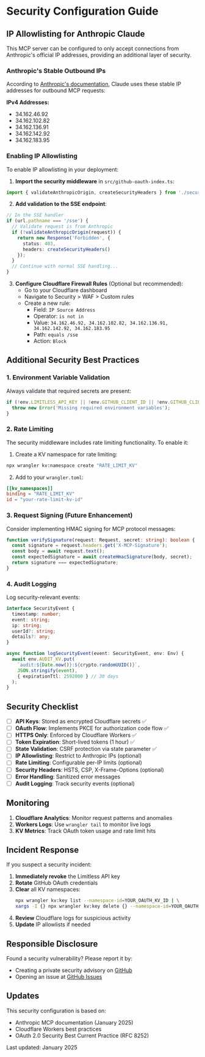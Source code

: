 # Security Configuration Guide

## IP Allowlisting for Anthropic Claude

This MCP server can be configured to only accept connections from Anthropic's official IP addresses, providing an additional layer of security.

### Anthropic's Stable Outbound IPs

According to [Anthropic's documentation](https://docs.anthropic.com/en/docs/claude-code), Claude uses these stable IP addresses for outbound MCP requests:

**IPv4 Addresses:**
- 34.162.46.92
- 34.162.102.82
- 34.162.136.91
- 34.162.142.92
- 34.162.183.95

### Enabling IP Allowlisting

To enable IP allowlisting in your deployment:

1. **Import the security middleware** in `src/github-oauth-index.ts`:
```typescript
import { validateAnthropicOrigin, createSecurityHeaders } from './security-middleware';
```

2. **Add validation to the SSE endpoint**:
```typescript
// In the SSE handler
if (url.pathname === '/sse') {
  // Validate request is from Anthropic
  if (!validateAnthropicOrigin(request)) {
    return new Response('Forbidden', { 
      status: 403,
      headers: createSecurityHeaders()
    });
  }
  // Continue with normal SSE handling...
}
```

3. **Configure Cloudflare Firewall Rules** (Optional but recommended):
   - Go to your Cloudflare dashboard
   - Navigate to Security > WAF > Custom rules
   - Create a new rule:
     - Field: `IP Source Address`
     - Operator: `is not in`
     - Value: `34.162.46.92, 34.162.102.82, 34.162.136.91, 34.162.142.92, 34.162.183.95`
     - Path: `equals /sse`
     - Action: `Block`

## Additional Security Best Practices

### 1. Environment Variable Validation

Always validate that required secrets are present:
```typescript
if (!env.LIMITLESS_API_KEY || !env.GITHUB_CLIENT_ID || !env.GITHUB_CLIENT_SECRET) {
  throw new Error('Missing required environment variables');
}
```

### 2. Rate Limiting

The security middleware includes rate limiting functionality. To enable it:

1. Create a KV namespace for rate limiting:
```bash
npx wrangler kv:namespace create "RATE_LIMIT_KV"
```

2. Add to your `wrangler.toml`:
```toml
[[kv_namespaces]]
binding = "RATE_LIMIT_KV"
id = "your-rate-limit-kv-id"
```

### 3. Request Signing (Future Enhancement)

Consider implementing HMAC signing for MCP protocol messages:
```typescript
function verifySignature(request: Request, secret: string): boolean {
  const signature = request.headers.get('X-MCP-Signature');
  const body = await request.text();
  const expectedSignature = await createHmacSignature(body, secret);
  return signature === expectedSignature;
}
```

### 4. Audit Logging

Log security-relevant events:
```typescript
interface SecurityEvent {
  timestamp: number;
  event: string;
  ip: string;
  userId?: string;
  details?: any;
}

async function logSecurityEvent(event: SecurityEvent, env: Env) {
  await env.AUDIT_KV.put(
    `audit:${Date.now()}:${crypto.randomUUID()}`,
    JSON.stringify(event),
    { expirationTtl: 2592000 } // 30 days
  );
}
```

## Security Checklist

- [ ] **API Keys**: Stored as encrypted Cloudflare secrets ✅
- [ ] **OAuth Flow**: Implements PKCE for authorization code flow ✅
- [ ] **HTTPS Only**: Enforced by Cloudflare Workers ✅
- [ ] **Token Expiration**: Short-lived tokens (1 hour) ✅
- [ ] **State Validation**: CSRF protection via state parameter ✅
- [ ] **IP Allowlisting**: Restrict to Anthropic IPs (optional)
- [ ] **Rate Limiting**: Configurable per-IP limits (optional)
- [ ] **Security Headers**: HSTS, CSP, X-Frame-Options (optional)
- [ ] **Error Handling**: Sanitized error messages
- [ ] **Audit Logging**: Track security events (optional)

## Monitoring

1. **Cloudflare Analytics**: Monitor request patterns and anomalies
2. **Workers Logs**: Use `wrangler tail` to monitor live logs
3. **KV Metrics**: Track OAuth token usage and rate limit hits

## Incident Response

If you suspect a security incident:

1. **Immediately revoke** the Limitless API key
2. **Rotate** GitHub OAuth credentials
3. **Clear** all KV namespaces:
   ```bash
   npx wrangler kv:key list --namespace-id=YOUR_OAUTH_KV_ID | \
   xargs -I {} npx wrangler kv:key delete {} --namespace-id=YOUR_OAUTH_KV_ID
   ```
4. **Review** Cloudflare logs for suspicious activity
5. **Update** IP allowlists if needed

## Responsible Disclosure

Found a security vulnerability? Please report it by:
- Creating a private security advisory on [GitHub](https://github.com/BurtTheCoder/mcp-limitless/security/advisories/new)
- Opening an issue at [GitHub Issues](https://github.com/BurtTheCoder/mcp-limitless/issues)

## Updates

This security configuration is based on:
- Anthropic MCP documentation (January 2025)
- Cloudflare Workers best practices
- OAuth 2.0 Security Best Current Practice (RFC 8252)

Last updated: January 2025